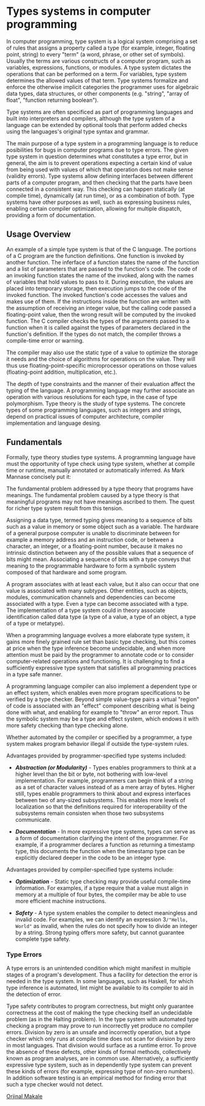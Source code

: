 # Types systems in computer programming

In computer programming, type system is a logical system comprising a set of rules that assigns a property called a type (for example, integer, floating point, string) to every "term" (a word, phrase, or other set of symbols). Usually the terms are various constructs of a computer program, such as variables, expressions, functions, or modules. A type system dictates the operations that can be performed on a term. For variables, type system determines the allowed values of that term. Type systems formalize and enforce the otherwise implicit categories the programmer uses for algebraic data types, data structures, or other components (e.g. "string", "array of float", "function returning boolean").

Type systems are often specificed as part of programming languages and built into interpreters and compilers, although the type system of a language can be extended by optional tools that perform added checks using the languages's original type syntax and grammar.

The main purpose of a type system in a programming language is to reduce posibilities for bugs in computer programs due to type errors. The given type system in question determines what constitutes a type error, but in general, the aim is to prevent operations expecting a certain kind of value from being used with values of which that operation does not make sense (validity errors). Type systems allow defining interfaces between different parts of a computer program, and then checking that the parts have been connected in a consistent way. This checking can happen statically (at compile time), dynamically (at run time), or as a combination of both. Type systems have other purposes as well, such as expressing business rules, enabling certain compiler optimization, allowing for multiple dispatch, providing a form of documentation.

## Usage Overview

An example of a simple type system is that of the C language. The portions of a C program are the function definitions. One function is invoked by another function. The inferface of a function states the name of the function and a list of parameters that are passed to the function's code. The code of an invoking function states the name of the invoked, along with the names of variables that hold values to pass to it. During execution, the values are placed into temporary storage, then execution jumps to the code of the invoked function. The invoked function's code accesses the values and makes use of them. If the instructions inside the function are written with the assumption of receiving an integer value, but the calling code passed a floating-point value, then the wrong result will be computed by the invoked function. The C compiler checks the types of the arguments passed to a function when it is called against the types of parameters declared in the function's definition. If the types do not match, the compiler throws a compile-time error or warning.

The compiler may also use the static type of a value to optimize the storage it needs and the choice of algorithms for operations on the value. They will thus use floating-point-specific microprocessor operations on those values (floating-point addition, multiplication, etc.).

The depth of type constraints and the manner of their evaluation affect the typing of the language. A programming language may further associate an operation with various resolutions for each type, in the case of type polymorphism. Type theory is the study of type systems. The concrete types of some programming languages, such as integers and strings, depend on practical issues of computer architecture, compiler implementation and language desing.

## Fundamentals

Formally, type theory studies type systems. A programming language have must the opportunity of type check using type system, whether at compile time or runtime, manually annotated or automatically inferred. As Mark Mannase concisely put it:

The fundamental problem addressed by a type theory that programs have meanings. The fundamental problem caused by a type theory is that meaningful programs may not have meanings ascribed to them. The quest for richer type system result from this tension.

Assigning a data type, termed typing gives meaning to a sequence of bits such as a value in memory or some object such as a variable. The hardware of a general purpose computer is unable to discriminate between for example a memory address and an instruction code, or between a character, an integer, or a floating-point number, because it makes no intrinsic distinction between any of the possible values that a sequence of bits might mean. Associating a sequence of bits with a type conveys that meaning to the programmable hardware to form a symbolic system composed of that hardware and some program.

A program associates with at least each value, but it also can occur that one value is associated with many subtypes. Other entities, such as objects, modules, communication channels and dependencies can become associated with a type. Even a type can become associated with a type. The implementation of a type system could in theory associate identification called data type (a type of a value, a type of an object, a type of a type or metatype).

When a programming language evolves a more elaborate type system, it gains more finely grained rule set than basic type checking, but this comes at price when the type inference become undecidable, and when more attention must be paid by the programmer to annotate code or to consider computer-related operations and functioning. It is challenging to find a sufficiently expressive type system that satisfies all programming practices in a type safe manner.

A programming language compiler can also implement a dependent type or an effect system, which enables even more program specifications to be verified by a type checker. Beyond simple value-type pairs a virtual "region" of code is associated with an "effect" component describing what is being done with what, and enabling for example to "throw" an error report. Thus the symbolic system may be a type and effect system, which endows it with more safety checking than type checking alone.

Whether automated by the compiler or specified by a programmer, a type system makes program behavior illegal if outside the type-system rules.

Advantages provided by programmer-specified type systems included:

-   **_Abstraction (or Modularity)_** - Types enables programmers to think at a higher level than the bit or byte, not bothering with low-level implementation. For example, programmers can begin think of a string as a set of character values instead of as a mere array of bytes. Higher still, types enable programmers to think about and express interfaces between two of any-sized subsystems. This enables more levels of localization so that the definitions required for interoperability of the subsystems remain consisten when those two subsystems communicate.

-   **_Documentation_** - In more expressive type systems, types can serve as a form of documentation clarifying the intent of the programmer. For example, if a programmer declares a function as returning a timestamp type, this documents the function when the timestamp type can be explicitly declared deeper in the code to be an integer type.

Advantages provided by compiler-specified type systems include:

-   **_Optimization_** - Static type checking may provide useful compile-time information. For examples, if a type require that a value must align in memory at a multiple of four bytes, the compiler may be able to use more efficient machine instructions.

-   **_Safety_** - A type system enables the compiler to detect meaningless and invalid code. For examples, we can identify an expression 3`/"Hello, World"` as invalid, when the rules do not specify how to divide an integer by a string. Strong typing offers more safety, but cannot guarantee complete type safety.

### Type Errors

A type errors is an unintended condition which might manifest in multiple stages of a program's development. Thus a facility for detection the error is needed in the type system. In some languages, such as Haskell, for which type inference is automated, lint might be available to its compiler to aid in the detection of error.

Type safety contributes to program correctness, but might only guarantee correctness at the cost of making the type checking itself an undecidable problem (as in the Halting problem). In the type system with automated type checking a program may prove to run incorrectly yet produce no compiler errors. Division by zero is an unsafe and incorrectly operation, but a type checker which only runs at compile time does not scan for division by zero in most languages. That division would surface as a runtime error. To prove the absence of these defects, other kinds of formal methods, collectively known as program analyses, are in common use. Alternatively, a sufficiently expressive type system, such as in dependently type system can prevent these kinds of errors (for example, expressing type of non-zero numbers). In addition software testing is an empirical method for finding error that such a type checker would not detect.

[Orjinal Makale](https://en.wikipedia.org/wiki/Type_system)
